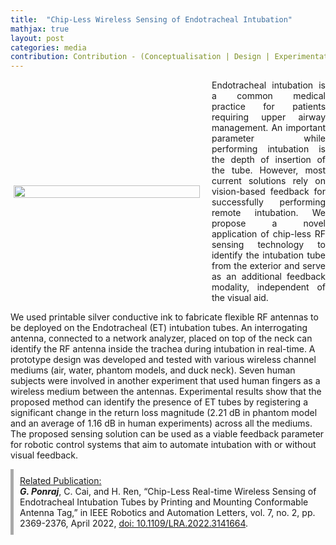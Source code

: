 ```yaml
---
title:  "Chip-Less Wireless Sensing of Endotracheal Intubation"
mathjax: true
layout: post
categories: media
contribution: Contribution - (Conceptualisation | Design | Experimentation | Characterisation | Writing)
---
```

<style>
  .post_container {
  display: flex;
  flex-direction: row;
  align-items: center;
  justify-content: space-between;
  flex-wrap: wrap;
}

/* Set padding-left or padding-right equal to 0 in main code */
.flex-item-text {
  flex: 35%;
/*   border: 1px solid blue; */
  padding-left:1em;
  padding-right:1em;
  justify-content: space-around;
}

.flex-item-pic {
  flex: 58%;
/*   border: 1px solid blue; */
  padding: 5px;
  align-content: space-around;
}

/* Responsive layout - makes a one column layout instead of a two-column layout */
@media (max-width: 800px) {
  .post_container {
    flex-direction: column;
  }
  .flex-item-text{
    padding: 0px;
  }
  .flex-item-pic{
    max-width: 90%;
  }
}

</style>

<div class="post_container">
      <div class="flex-item-pic">
        <img src="/GodwinPonraj/assets/Fig_ETtube_sch.jpg" height = "100%">
      </div>
      <div class="flex-item-text" align="justify" style="padding-right:0px">
        Endotracheal intubation is a common medical practice for patients requiring upper airway management. An important parameter while performing intubation is the depth of insertion of the tube. However, most current solutions rely on vision-based feedback for successfully performing remote intubation. We propose a novel application of chip-less RF sensing technology to identify the intubation tube from the exterior and serve as an additional feedback modality, independent of the visual aid.
      </div>
</div>

<!--more-->
We used printable silver conductive ink to fabricate flexible RF antennas to be deployed on the Endotracheal (ET) intubation tubes. An interrogating antenna, connected to a network analyzer, placed on top of the neck can identify the RF antenna inside the trachea during intubation in real-time. A prototype design was developed and tested with various wireless channel mediums (air, water, phantom models, and duck neck). Seven human subjects were involved in another experiment that used human fingers as a wireless medium between the antennas. Experimental results show that the proposed method can identify the presence of ET tubes by registering a significant change in the return loss magnitude (2.21 dB in phantom model and an average of 1.16 dB in human experiments) across all the mediums. The proposed sensing solution can be used as a viable feedback parameter for robotic control systems that aim to automate intubation with or without visual feedback.

<!--<div align="right" style="margin: 0px; padding: 0px;">Contribution: <i>Lead (Conceptualisation | Design | Experimentation | Characterisation | Writing)</i></div>-->

<div style="padding:10px; border-left: 5px solid darkgray">
<u>Related Publication:</u><br>
<b><i>G. Ponraj</i></b>, C. Cai, and H. Ren, “Chip-Less Real-time Wireless Sensing of Endotracheal Intubation Tubes by Printing and Mounting Conformable Antenna Tag,” in IEEE Robotics and Automation Letters, vol. 7, no. 2, pp. 2369-2376, April 2022, <a href = "https://ieeexplore.ieee.org/document/9676421/">doi: 10.1109/LRA.2022.3141664</a>.
</div>

